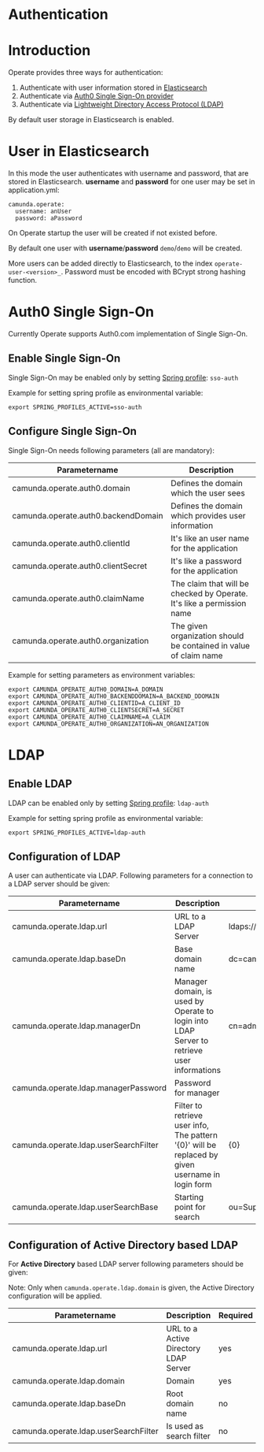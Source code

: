 # Authentication

# Introduction

Operate provides three ways for authentication:

1. Authenticate with user information stored in [Elasticsearch](#user-in-elasticsearch)
2. Authenticate via [Auth0 Single Sign-On provider](#auth0-single-sign-on)
3. Authenticate via [Lightweight Directory Access Protocol (LDAP)](#ldap)

By default user storage in Elasticsearch is enabled.

# User in Elasticsearch

In this mode the user authenticates with username and password, that are stored in Elasticsearch.
**username** and **password** for one user may be set in application.yml:

```
camunda.operate:
  username: anUser
  password: aPassword
```

On Operate startup the user will be created if not existed before.

By default one user with **username**/**password** `demo`/`demo` will be created.

More users can be added directly to Elasticsearch, to the index `operate-user-<version>_`. Password must be encoded with BCrypt strong hashing function.

# Auth0 Single Sign-On

Currently Operate supports Auth0.com implementation of Single Sign-On.

## Enable Single Sign-On

Single Sign-On may be enabled only by setting [Spring profile](https://docs.spring.io/spring-boot/docs/current/reference/html/spring-boot-features.html#boot-features-profiles): `sso-auth`

Example for setting spring profile as environmental variable:
```
export SPRING_PROFILES_ACTIVE=sso-auth
```

## Configure Single Sign-On

Single Sign-On needs following parameters (all are mandatory):

Parametername |Description
--------------|-------------
camunda.operate.auth0.domain | Defines the domain which the user sees
camunda.operate.auth0.backendDomain | Defines the domain which provides user information
camunda.operate.auth0.clientId | It's like an user name for the application
camunda.operate.auth0.clientSecret | It's like a password for the application
camunda.operate.auth0.claimName | The claim that will be checked by Operate. It's like a permission name
camunda.operate.auth0.organization | The given organization should be contained in value of claim name

Example for setting parameters as environment variables:

```
export CAMUNDA_OPERATE_AUTH0_DOMAIN=A_DOMAIN
export CAMUNDA_OPERATE_AUTH0_BACKENDDOMAIN=A_BACKEND_DDOMAIN
export CAMUNDA_OPERATE_AUTH0_CLIENTID=A_CLIENT_ID
export CAMUNDA_OPERATE_AUTH0_CLIENTSECRET=A_SECRET
export CAMUNDA_OPERATE_AUTH0_CLAIMNAME=A_CLAIM
export CAMUNDA_OPERATE_AUTH0_ORGANIZATION=AN_ORGANIZATION
```
# LDAP

## Enable LDAP

LDAP can be enabled only by setting [Spring profile](https://docs.spring.io/spring-boot/docs/current/reference/html/spring-boot-features.html#boot-features-profiles): `ldap-auth`

Example for setting spring profile as environmental variable:
```
export SPRING_PROFILES_ACTIVE=ldap-auth
```

## Configuration of LDAP
A user can authenticate via LDAP.
Following parameters for a connection to a LDAP server should be given:

 Parametername |Description | Example| Required
 --------------|------------|---------|--------
 camunda.operate.ldap.url | URL to a LDAP Server | ldaps://camunda.com/ | yes
 camunda.operate.ldap.baseDn| Base domain name | dc=camunda,dc=com| yes
 camunda.operate.ldap.managerDn| Manager domain, is used by Operate to login into LDAP Server to retrieve user informations | cn=admin,dc=camunda,dc=com| yes
 camunda.operate.ldap.managerPassword| Password for manager| |yes
 camunda.operate.ldap.userSearchFilter| Filter to retrieve user info, The pattern '{0}' will be replaced by given username in login form| {0} | no, Default is {0}
 camunda.operate.ldap.userSearchBase| Starting point for search| ou=Support,dc=camunda,dc=com| no

## Configuration of Active Directory based LDAP
For **Active Directory** based LDAP server following parameters should  be given:

Note: Only when `camunda.operate.ldap.domain` is given, the Active Directory configuration will be applied.

 Parametername |Description |  Required
 --------------|------------|---------
 camunda.operate.ldap.url | URL to a Active Directory LDAP Server |  yes
 camunda.operate.ldap.domain| Domain | yes
 camunda.operate.ldap.baseDn| Root domain name | no
 camunda.operate.ldap.userSearchFilter| Is used as search filter | no

